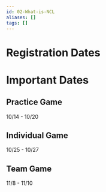 ```yaml
---
id: 02-What-is-NCL
aliases: []
tags: []
---
```


# Registration Dates

# Important Dates

## Practice Game
10/14 - 10/20

## Individual Game
10/25 - 10/27

## Team Game
11/8 - 11/10
